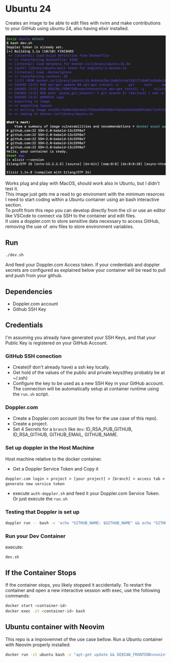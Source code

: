# Ubuntu 24
Creates an image to be able to edit files with nvim and make contributions to your GitHub using ubuntu 24, also having elixir installed.

![dev.sh exec output](images/dev-sh.png)

Works plug and play with MacOS, should work also in Ubuntu, but I didn't test it.  
This image just gets me a read to go enviroment with the minimum resorces I need to start coding within a Ubuntu container using an bash interactive section.  
To profit from this repo you can develop directly from the cli or use an editor like VSCode to connect via SSH to the container and edit files.  
It uses a doppler.com to store sensitive data necessary to access GitHub, removing the use of .env files to store environment variables.

## Run
```bash
./dev.sh
```
And feed your Doppler.com Access token. If your credentials and doppler secrets are configured as explained below your container will be read to pull and push from your github.

## Dependencies
- Doppler.com account
- Github SSH Key

## Credentials
I'm assuming you already have generated your SSH Keys, and that your Public Key is registered on your GitHub Account.

### GitHub SSH conection
- Create(if don't already have) a ssh key locally.
- Get hold of the values of the public and private keys(they probably be at ~/.ssh)
- Configure the key to be used as a new SSH Key in your GitHub account.
The connection will be automatically setup at container runtime using the `run.sh` script.

### Doppler.com
- Create a Doppler.com account (its free for the use case of this repo).
- Create a project.
- Set 4 Secrets for a `branch` like `dev`: ID_RSA_PUB_GITHUB, ID_RSA_GITHUB, GITHUB_EMAIL, GITHUB_NAME.

### Set up doppler in the Host Machine
Host machine relative to the docker container.
- Get a Doppler Service Token and Copy it
```
doppler.com login > project > [your project] > [branch] > access tab > generate new service token
```
- execute `auth-doppler.sh` and feed it your Doppler.com Service Token. Or just execute the `run.sh`

### Testing that Doppler is set up
```bash
doppler run -- bash -c 'echo "GITHUB_NAME: $GITHUB_NAME" && echo "GITHUB_EMAIL: $GITHUB_EMAIL"'
```

### Run your Dev Container
execute:  
```
dev.sh
```

## If the Container Stops
If the container stops, you likely stopped it accidentally. To restart the container and open a new interactive session with exec, use the following commands:
```bash
docker start <container-id>
docker exec -it <container-id> bash
```

## Ubuntu container with Neovim
This repo is a improvemnet of the use case bellow. Run a Ubuntu container with Neovim properly installed:  
```bash
docker run -it ubuntu bash -c "apt-get update && DEBIAN_FRONTEND=noninteractive apt-get install -y neovim && bash"
```

